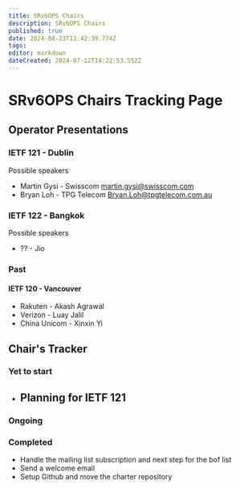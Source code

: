 ```yaml
---
title: SRv6OPS Chairs
description: SRv6OPS Chairs
published: true
date: 2024-08-23T11:42:39.774Z
tags: 
editor: markdown
dateCreated: 2024-07-12T14:22:53.552Z
---
```


# SRv6OPS Chairs Tracking Page

## Operator Presentations

### IETF 121 - Dublin

Possible speakers

* Martin Gysi - Swisscom <martin.gysi@swisscom.com>
* Bryan Loh - TPG Telecom <Bryan.Loh@tpgtelecom.com.au>


### IETF 122 - Bangkok

Possible speakers

* ?? - Jio

### Past 
#### IETF 120 - Vancouver

* Rakuten  - Akash Agrawal
* Verizon - Luay Jalil
* China Unicom - Xinxin Yi

## Chair's Tracker

### Yet to start
- Planning for IETF 121
	- 
  
### Ongoing

### Completed 
- Handle the mailing list subscription and next step for the bof list
- Send a welcome email
- Setup Github and move the charter repository 